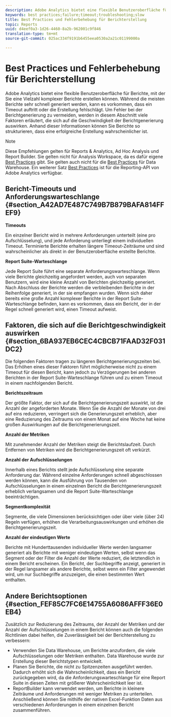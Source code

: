 ```yaml
---
description: Adobe Analytics bietet eine flexible Benutzeroberfläche für Berichte, mit der Sie eine Vielzahl komplexer Berichte erstellen können. Während die meisten Berichte sehr schnell generiert werden, kann es vorkommen, dass ein Timeout auftritt oder die Erstellung fehlschlägt. Um Fehler bei der Berichtgenerierung zu vermeiden, werden in diesem Abschnitt viele Faktoren erläutert, die sich auf die Geschwindigkeit der Berichtgenerierung auswirken. Anhand dieser Informationen können Sie Berichte so strukturieren, dass eine erfolgreiche Erstellung wahrscheinlicher ist.
keywords: best practices;failure;timeout;troubleshooting;slow
title: Best Practices und Fehlerbehebung für Berichterstellung
topic: Reports
uuid: d4eef0a3-1d26-4460-8a2b-962001c9f846
translation-type: tm+mt
source-git-commit: 025ac334f9191b6455eea0530a2a21c01199000a

---
```



# Best Practices und Fehlerbehebung für Berichterstellung

Adobe Analytics bietet eine flexible Benutzeroberfläche für Berichte, mit der Sie eine Vielzahl komplexer Berichte erstellen können. Während die meisten Berichte sehr schnell generiert werden, kann es vorkommen, dass ein Timeout auftritt oder die Erstellung fehlschlägt. Um Fehler bei der Berichtgenerierung zu vermeiden, werden in diesem Abschnitt viele Faktoren erläutert, die sich auf die Geschwindigkeit der Berichtgenerierung auswirken. Anhand dieser Informationen können Sie Berichte so strukturieren, dass eine erfolgreiche Erstellung wahrscheinlicher ist.

>[!Note]
>Diese Empfehlungen gelten für Reports &amp; Analytics, Ad Hoc Analysis und Report Builder.
>Sie gelten nicht für Analysis Workspace, da es dafür eigene [Best Practices](/help/analyze/analysis-workspace/workspace-faq/optimizing-performance.md) gibt. Sie gelten auch nicht für die [Best Practices](https://marketing.adobe.com/resources/help/en_US/reference/data_warehouse_bp.html) für Data Warehouse. Ein weiterer Satz
>[Best Practices](https://marketing.adobe.com/developer/en_US/get-started/best-practices/c-best-practices) ist für die Reporting-API von Adobe Analytics verfügbar.

## Bericht-Timeouts und Anforderungswarteschlange {#section_A42AD7E487C749B7B879BAFA814FFEF9}

**Timeouts**

Ein einzelner Bericht wird in mehrere Anforderungen unterteilt (eine pro Aufschlüsselung), und jede Anforderung unterliegt einem individuellen Timeout. Terminierte Berichte erhalten längere Timeout-Zeiträume und sind wahrscheinlicher als direkt in der Benutzeroberfläche erstellte Berichte.

**Report Suite-Warteschlange**

Jede Report Suite führt eine separate Anforderungswarteschlange. Wenn viele Berichte gleichzeitig angefordert werden, auch von separaten Benutzern, wird eine kleine Anzahl von Berichten gleichzeitig generiert. Nach Abschluss der Berichte werden die verbleibenden Berichte in der Reihenfolge generiert, in der sie empfangen wurden. Wenn sich daher bereits eine große Anzahl komplexer Berichte in der Report Suite-Warteschlange befinden, kann es vorkommen, dass ein Bericht, der in der Regel schnell generiert wird, einen Timeout aufweist.

## Faktoren, die sich auf die Berichtgeschwindigkeit auswirken  {#section_6BA937EB6CEC4CBCB71FAAD32F031DC2}

Die folgenden Faktoren tragen zu längeren Berichtgenerierungszeiten bei. Das Erhöhen eines dieser Faktoren führt möglicherweise nicht zu einem Timeout für diesen Bericht, kann jedoch zu Verzögerungen bei anderen Berichten in der Report Suite-Warteschlange führen und zu einem Timeout in einem nachfolgenden Bericht.

**Berichtszeitraum**

Der größte Faktor, der sich auf die Berichtgenerierungszeit auswirkt, ist die Anzahl der angeforderten Monate. Wenn Sie die Anzahl der Monate von drei auf eins reduzieren, verringert sich die Generierungszeit erheblich, aber eine Reduzierung des Zeitraums von einem Monat auf eine Woche hat keine großen Auswirkungen auf die Berichtgenerierungszeit.

**Anzahl der Metriken**

Mit zunehmender Anzahl der Metriken steigt die Berichtslaufzeit. Durch Entfernen von Metriken wird die Berichtgenerierungszeit oft verkürzt.

**Anzahl der Aufschlüsselungen**

Innerhalb eines Berichts stellt jede Aufschlüsselung eine separate Anforderung dar. Während einzelne Anforderungen schnell abgeschlossen werden können, kann die Ausführung von Tausenden von Aufschlüsselungen in einem einzelnen Bericht die Berichtgenerierungszeit erheblich verlangsamen und die Report Suite-Warteschlange beeinträchtigen.

**Segmentkomplexität**

Segmente, die viele Dimensionen berücksichtigen oder über viele (über 24) Regeln verfügen, erhöhen die Verarbeitungsauswirkungen und erhöhen die Berichtgenerierungszeit.

**Anzahl der eindeutigen Werte**

Berichte mit Hunderttausenden individueller Werte werden langsamer generiert als Berichte mit weniger eindeutigen Werten, selbst wenn das Segment oder der Filter die Anzahl der Werte reduziert, die letztendlich in einem Bericht erscheinen. Ein Bericht, der Suchbegriffe anzeigt, generiert in der Regel langsamer als andere Berichte, selbst wenn ein Filter angewendet wird, um nur Suchbegriffe anzuzeigen, die einen bestimmten Wert enthalten.

## Andere Berichtsoptionen  {#section_FEF85C7FC6E14755A6086AFFF36E0EB4}

Zusätzlich zur Reduzierung des Zeitraums, der Anzahl der Metriken und der Anzahl der Aufschlüsselungen in einem Bericht können auch die folgenden Richtlinien dabei helfen, die Zuverlässigkeit bei der Berichterstellung zu verbessern:

* Verwenden Sie Data Warehouse, um Berichte anzufordern, die viele Aufschlüsselungen oder Metriken enthalten. Data Warehouse wurde zur Erstellung dieser Berichtstypen entwickelt.
* Planen Sie Berichte, die nicht zu Spitzenzeiten ausgeführt werden. Dadurch erhöht sich die Wahrscheinlichkeit, dass ein Bericht zurückgegeben wird, da die Anforderungswarteschlange für eine Report Suite in diesen Zeiten mit größerer Wahrscheinlichkeit leer ist.
* ReportBuilder kann verwendet werden, um Berichte in kleinere Zeiträume und Anforderungen mit weniger Metriken zu unterteilen. Anschließend können Sie mithilfe der nativen Excel-Funktion Daten aus verschiedenen Anforderungen in einem einzelnen Bericht zusammenführen.

